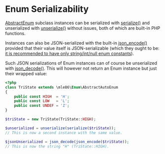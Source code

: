 # Enum Serializability

[AbstractEnum]: Class_AbstractEnum.md
[AbstractAutoEnum]: Class_AbstractAutoEnum.md

[AbstractEnum] subclass instances
can be serialized with [serialize()](https://php.net/manual/function.serialize.php)
and unserialized with [unserialize()](https://php.net/manual/function.unserialize.php)
without issues,
both of which are built-in PHP functions.

Instances can also be JSON-serialized
with the built-in [json_encode()](https://php.net/manual/function.json_encode.php)
provided that their value itself is JSON-serializable
(which they ought to be:
[it is recommended to have only string/int/null enum constants](Type_Safety.md)).

Such JSON serializations of Enum instances
can of course be unserialized with [json_decode()](https://php.net/manual/function.json_decode.php).
This will however not return an Enum instance
but just their wrapped value:

```php
<?php
class TriState extends \mle86\Enum\AbstractAutoEnum
{
    public const HIGH  = 'H';
    public const LOW   = 'L';
    public const UNDEF = 'Z';
}

$triState = new TriState(TriState::HIGH);

$unserialized = unserialize(serialize($triState));
// This is now a second instance with the same value.

$jsonUnserialized = json_decode(json_encode($triState));
// This is now the string "H" (TriState::HIGH).
```
